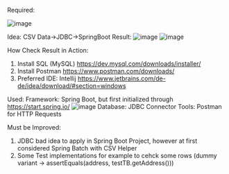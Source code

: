 Required:

![image](https://user-images.githubusercontent.com/101942591/177436056-7e74f616-954e-40ca-ad5a-e15c1311c8c0.png)

Idea: CSV Data->JDBC->SpringBoot
Result:
![image](https://user-images.githubusercontent.com/101942591/177436176-2ba3fef4-be5a-4acd-9e2d-463095631d05.png)
![image](https://user-images.githubusercontent.com/101942591/177436144-6f1b605f-a495-4c26-b4be-a831d256dae3.png)

How Check Result in Action:
1. Install SQL (MySQL) 
https://dev.mysql.com/downloads/installer/
2. Install Postman 
https://www.postman.com/downloads/
3. Preferred IDE: Intellij
https://www.jetbrains.com/de-de/idea/download/#section=windows

Used:
Framework: Spring Boot, but first initialized through https://start.spring.io/
![image](https://user-images.githubusercontent.com/101942591/177436525-33b6b863-c4ac-4d42-a221-e37cd883e95a.png)
Database: JDBC Connector
Tools: Postman for HTTP Requests

Must be Improved:
1. JDBC bad idea to apply in Spring Boot Project, however at first considered Spring Batch with CSV Helper
2. Some Test implementations for example to cehck some rows (dummy variant -> assertEquals(address, testTB.getAddress()))
